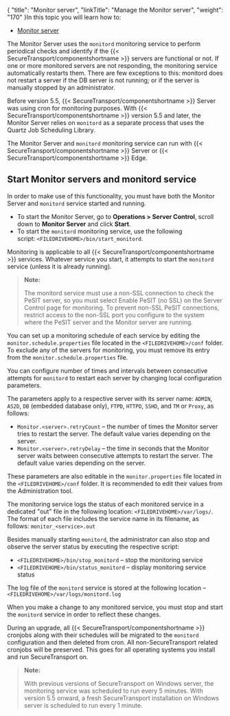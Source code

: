 {
    "title": "Monitor server",
    "linkTitle": "Manage the Monitor server",
    "weight": "170"
}In this topic you will learn how to:

-   [Monitor server](#Use)

The Monitor Server uses the `monitord` monitoring service to perform periodical checks and identify if the {{< SecureTransport/componentshortname  >}} servers are functional or not. If one or more monitored servers are not responding, the monitoring service automatically restarts them. There are few exceptions to this: monitord does not restart a server if the DB server is not running; or if the server is manually stopped by an administrator.

Before version 5.5, {{< SecureTransport/componentshortname  >}} Server was using cron for monitoring purposes. With {{< SecureTransport/componentshortname  >}} version 5.5 and later, the Monitor Server relies on `monitord` as a separate process that uses the Quartz Job Scheduling Library.

The Monitor Server and `monitord` monitoring service can run with {{< SecureTransport/componentshortname  >}} Server or {{< SecureTransport/componentshortname  >}} Edge.

## Start Monitor servers and monitord service

In order to make use of this functionality, you must have both the Monitor Server and `monitord` service started and running.

-   To start the Monitor Server, go to **Operations > Server Control**, scroll down to **Monitor Server** and click **Start**.
-   To start the `monitord` monitoring service, use the following script: `<FILEDRIVEHOME>/bin/start_monitord`.

Monitoring is applicable to all {{< SecureTransport/componentshortname  >}} services. Whatever service you start, it attempts to start the `monitord` service (unless it is already running).

> **Note:**
>
> The monitord service must use a non-SSL connection to check the PeSIT server,
> so you must select Enable PeSIT (no SSL) on the Server Control page for
> monitoring. To prevent non-SSL PeSIT connections, restrict access to the
> non-SSL port you configure to the system where the PeSIT server and the
> Monitor server are running.

You can set up a monitoring schedule of each service by editing the `monitor.schedule.properties` file located in the `<FILEDRIVEHOME>/conf` folder. To exclude any of the servers for monitoring, you must remove its entry from the `monitor.schedule.properties` file.

You can configure number of times and intervals between consecutive attempts for `monitord` to restart each server by changing local configuration parameters.

The parameters apply to a respective server with its server name: `ADMIN`, `AS2D`, `DB` (embedded database only), `FTPD`, `HTTPD`, `SSHD`, and `TM` or `Proxy`, as follows:

-   `Monitor.<server>.retryCount` – the number of times the Monitor server tries to restart the server. The default value varies depending on the server.
-   `Monitor.<server>.retryDelay` – the time in seconds that the Monitor server waits between consecutive attempts to restart the server. The default value varies depending on the server.

These parameters are also editable in the `monitor.properties` file located in the `<FILEDRIVEHOME>/conf` folder. It is recommended to edit their values from the Administration tool.

The monitoring service logs the status of each monitored service in a dedicated "out" file in the following location: `<FILEDRIVEHOME>/var/logs/`. The format of each file includes the service name in its filename, as follows: `monitor_<service>.out`

Besides manually starting `monitord`, the administrator can also stop and observe the server status by executing the respective script:

-   `<FILEDRIVEHOME>/bin/stop_monitord` – stop the monitoring service
-   `<FILEDRIVEHOME>/bin/status_monitord` – display monitoring service status

The log file of the `monitord` service is stored at the following location – `<FILEDRIVEHOME>/var/logs/monitord.log`

When you make a change to any monitored service, you must stop and start the `monitord` service in order to reflect these changes.

During an upgrade, all {{< SecureTransport/componentshortname  >}} cronjobs along with their schedules will be migrated to the `monitord` configuration and then deleted from cron. All non-SecureTransport related cronjobs will be preserved. This goes for all operating systems you install and run SecureTransport on.

> **Note:**
>
> With previous versions of SecureTransport on Windows server, the monitoring service was scheduled to run every 5 minutes. With version 5.5 onward, a fresh SecureTransport installation on Windows server is scheduled to run every 1 minute.
